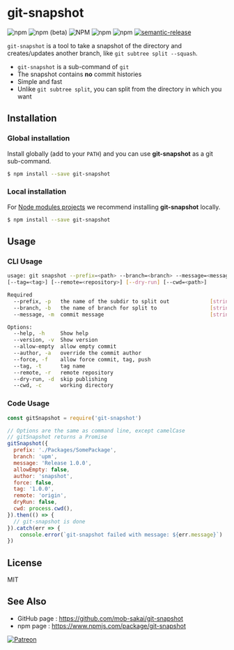 # git-snapshot

![npm](https://img.shields.io/npm/v/git-snapshot)
![npm (beta)](https://img.shields.io/npm/v/git-snapshot/beta)
![NPM](https://img.shields.io/npm/l/git-snapshot)
![npm](https://img.shields.io/npm/dy/git-snapshot)
![npm](https://github.com/mob-sakai/git-snapshot/workflows/CI/badge.svg)
[![semantic-release](https://img.shields.io/badge/%20%20%F0%9F%93%A6%F0%9F%9A%80-semantic--release-e10079.svg)](https://github.com/semantic-release/semantic-release)

`git-snapshot` is a tool to take a snapshot of the directory and creates/updates another branch, like `git subtree split --squash`.

- `git-snapshot` is a sub-command of `git`
- The snapshot contains **no** commit histories
- Simple and fast
- Unlike `git subtree split`, you can split from the directory in which you want

## Installation

### Global installation

Install globally (add to your `PATH`) and you can use **git-snapshot** as a git sub-command.

```bash
$ npm install --save git-snapshot 
```

### Local installation

For [Node modules projects](https://docs.npmjs.com/getting-started/creating-node-modules) we recommend installing **git-snapshot** locally.

```bash
$ npm install --save git-snapshot 
```

## Usage

### CLI Usage

```sh
usage: git snapshot --prefix=<path> --branch=<branch> --message=<message>
[--tag=<tag>] [--remote=<repository>] [--dry-run] [--cwd=<path>]

Required
  --prefix, -p   the name of the subdir to split out             [string] [required]
  --branch, -b   the name of branch for split to                 [string] [required]
  --message, -m  commit message                                  [string] [required]

Options:
  --help, -h     Show help                                                 [boolean]
  --version, -v  Show version                                              [boolean]
  --allow-empty  allow empty commit                                        [boolean]
  --author, -a   override the commit author                                 [string]
  --force, -f    allow force commit, tag, push                             [boolean]
  --tag, -t      tag name                                                   [string]
  --remote, -r   remote repository                                          [string]
  --dry-run, -d  skip publishing                                           [boolean]
  --cwd, -c      working directory                                          [string]
```

### Code Usage

```js
const gitSnapshot = require('git-snapshot')

// Options are the same as command line, except camelCase
// gitSnapshot returns a Promise
gitSnapshot({
  prefix: './Packages/SomePackage',
  branch: 'upm',
  message: 'Release 1.0.0',
  allowEmpty: false,
  author: 'snapshot',
  force: false,
  tag: '1.0.0',
  remote: 'origin',
  dryRun: false,
  cwd: process.cwd(),
}).then(() => {
  // git-snapshot is done
}).catch(err => {
    console.error(`git-snapshot failed with message: ${err.message}`)
})
```

## License

MIT

## See Also

- GitHub page : https://github.com/mob-sakai/git-snapshot
- npm page : https://www.npmjs.com/package/git-snapshot

[![Patreon](https://c5.patreon.com/external/logo/become_a_patron_button.png)](https://www.patreon.com/join/2343451?)
